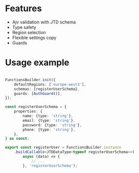 # Features

* Ajv validation with JTD schema
* Type safety
* Region selection
* Flexible settings copy
* Guards

# Usage example

```typescript

FunctionsBuilder.init({
    defaultRegions: ['europe-west3'],
    schemas: {registerUserSchema},
    guards: [AuthGuard()],
});

const registerUserSchema = {
    properties: {
        name: {type: 'string'},
        email: {type: 'string'},
        password: {type: 'string'},
        phone: {type: 'string'},
    },
} as const;

export const registerUser = FunctionsBuilder.instance
    .buildCallable<JTDDataType<typeof registerUserSchema>>(
        async (data) => {
            // ...
        }, 'registerUserSchema');
```